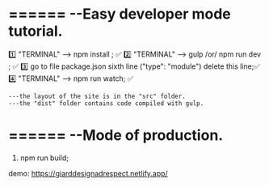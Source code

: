 #     ====== --Easy developer mode tutorial.

1️⃣ "TERMINAL" --> npm install ; ✅
2️⃣ "TERMINAL" --> gulp /or/ npm run dev ; ✅
3️⃣  go to file package.json sixth line ("type": "module") delete this line;✅
4️⃣ "TERMINAL" --> npm run watch; ✅

    ---the layout of the site is in the "src" folder.
    ---the "dist" folder contains code compiled with gulp.

#      ====== --Mode of production.

1. npm run build;

demo: https://giarddesignadrespect.netlify.app/

